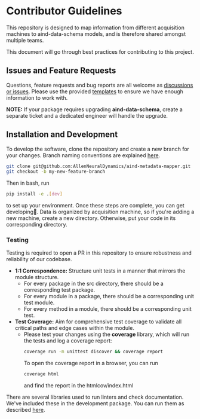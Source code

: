 # Contributor Guidelines
This repository is designed to map information from different acquisition machines to aind-data-schema models, and is therefore shared amongst multiple teams.  

This document will go through best practices for contributing to this project.

## Issues and Feature Requests
Questions, feature requests and bug reports are all welcome as [discussions or issues](https://github.com/AllenNeuralDynamics/aind-metadata-mapper/issues). Please use the provided [templates](https://github.com/AllenNeuralDynamics/aind-metadata-mapper/issues/new/choose) to ensure we have enough information to work with.

**NOTE:** If your package requires upgrading **aind-data-schema**, create a separate ticket and a dedicated engineer will handle the upgrade.

## Installation and Development
To develop the software, clone the repository and create a new branch for your changes. Branch naming conventions are explained [here](
). 

```bash
git clone git@github.com:AllenNeuralDynamics/aind-metadata-mapper.git
git checkout -b my-new-feature-branch
```

Then in bash, run
```bash
pip install -e .[dev]
```
to set up your environment. Once these steps are complete, you can get developing🚀. Data is organized by acquisition machine, so if you're adding a new machine, create a new directory. Otherwise, put your code in its corresponding directory. 


### Testing

Testing is required to open a PR in this repository to ensure robustness and reliability of our codebase. 
- **1:1 Correspondence:** Structure unit tests in a manner that mirrors the module structure. 
  - For every package in the src directory, there should be a corresponding test package.
  - For every module in a package, there should be a corresponding unit test module.
  - For every method in a module, there should be a corresponding unit test.
- **Test Coverage:** Aim for comprehensive test coverage to validate all critical paths and edge cases within the module.
  - Please test your changes using the **coverage** library, which will run the tests and log a coverage report:
    ```bash
    coverage run -m unittest discover && coverage report
    ```
    To open the coverage report in a browser, you can run
    ```bash
    coverage html
    ```
    and find the report in the htmlcov/index.html

There are several libraries used to run linters and check documentation. We've included these in the development package. You can run them as described [here](https://github.com/AllenNeuralDynamics/aind-metadata-mapper/blob/main/README.md#linters-and-testing). 
